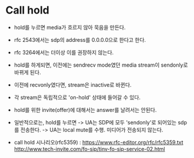 # Call hold
- hold를 누르면 media가 흐르지 않아 묵음을 만든다.
- rfc 2543에서는 sdp의 address를 0.0.0.0으로 한다고 한다.
- rfc 3264에서는 더이상 이를 권장하지 않는다.

- hold를 하게되면, 이전에는 sendrecv mode였던 media stream이 sendonly로 바뀌게 된다.
- 이전에 recvonly였다면, stream은 inactive로 바뀐다.
- 각 stream은 독립적으로 'on-hold' 상태에 들어갈 수 있다.
- hold를 위한 invite(offer)에 대해서는 answer를 날려서는 안된다.
- 일반적으로는, hold를 누르면
  -> UA는 SDP에 모두 'sendonly'로 되어있는 sdp를 전송한다.
  -> UA는 local mute를 수행. 미디어가 전송되지 않는다.

- call hold 시나리오(rfc5359) :
  https://www.rfc-editor.org/rfc/rfc5359.txt  
  http://www.tech-invite.com/fo-sip/tinv-fo-sip-service-02.html  
